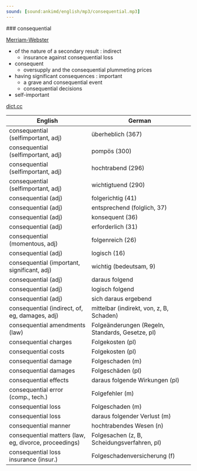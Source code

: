 ```yaml
---
sound: [sound:ankimd/english/mp3/consequential.mp3]
---
```


\### consequential

[Merriam-Webster](https://www.merriam-webster.com/dictionary/consequential)

- of the nature of a secondary result : indirect
    - insurance against consequential loss
- consequent
    - oversupply and the consequential plummeting prices
- having significant consequences : important
    - a grave and consequential event
    - consequential decisions
- self-important

[dict.cc](https://www.dict.cc/consequential)

| English        | German       |
| -------------- | ------------ |
| consequential (selfimportant, adj) | überheblich (367) |
| consequential (selfimportant, adj) | pompös (300) |
| consequential (selfimportant, adj) | hochtrabend (296) |
| consequential (selfimportant, adj) | wichtigtuend (290) |
| consequential (adj) | folgerichtig (41) |
| consequential (adj) | entsprechend (folglich, 37) |
| consequential (adj) | konsequent (36) |
| consequential (adj) | erforderlich (31) |
| consequential (momentous, adj) | folgenreich (26) |
| consequential (adj) | logisch (16) |
| consequential (important, significant, adj) | wichtig (bedeutsam, 9) |
| consequential (adj) | daraus folgend |
| consequential (adj) | logisch folgend |
| consequential (adj) | sich daraus ergebend |
| consequential (indirect, of, eg, damages, adj) | mittelbar (indirekt, von, z, B, Schaden) |
| consequential amendments (law) | Folgeänderungen (Regeln, Standards, Gesetze, pl) |
| consequential charges | Folgekosten (pl) |
| consequential costs | Folgekosten (pl) |
| consequential damage | Folgeschaden (m) |
| consequential damages | Folgeschäden (pl) |
| consequential effects | daraus folgende Wirkungen (pl) |
| consequential error (comp., tech.) | Folgefehler (m) |
| consequential loss | Folgeschaden (m) |
| consequential loss | daraus folgender Verlust (m) |
| consequential manner | hochtrabendes Wesen (n) |
| consequential matters (law, eg, divorce, proceedings) | Folgesachen (z, B, Scheidungsverfahren, pl) |
| consequential loss insurance (insur.) | Folgeschadenversicherung (f) |
